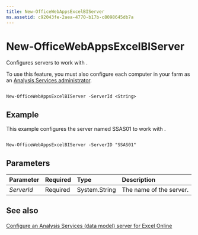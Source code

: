 ```yaml
---
title: New-OfficeWebAppsExcelBIServer
ms.assetid: c92043fe-2aea-4770-b17b-c8098645db7a
---
```



# New-OfficeWebAppsExcelBIServer

Configures servers to work with . 
  
    
    

To use this feature, you must also configure each computer in your farm as an  [Analysis Services administrator](https://go.microsoft.com/fwlink/p/?LinkId=717498).
```

New-OfficeWebAppsExcelBIServer -ServerId <String>

```


## Example

This example configures the server named SSAS01 to work with .
  
    
    

```

New-OfficeWebAppsExcelBIServer -ServerID "SSAS01"
```


## Parameters



|**Parameter**|**Required**|**Type**|**Description**|
|:-----|:-----|:-----|:-----|
| _ServerId_ <br/> |Required  <br/> |System.String  <br/> |The name of the server.  <br/> |
   

## See also


#### 


  
    
    
 [Configure an Analysis Services (data model) server for Excel Online](configure-excel-online-administrative-settings.md#SSAS)
